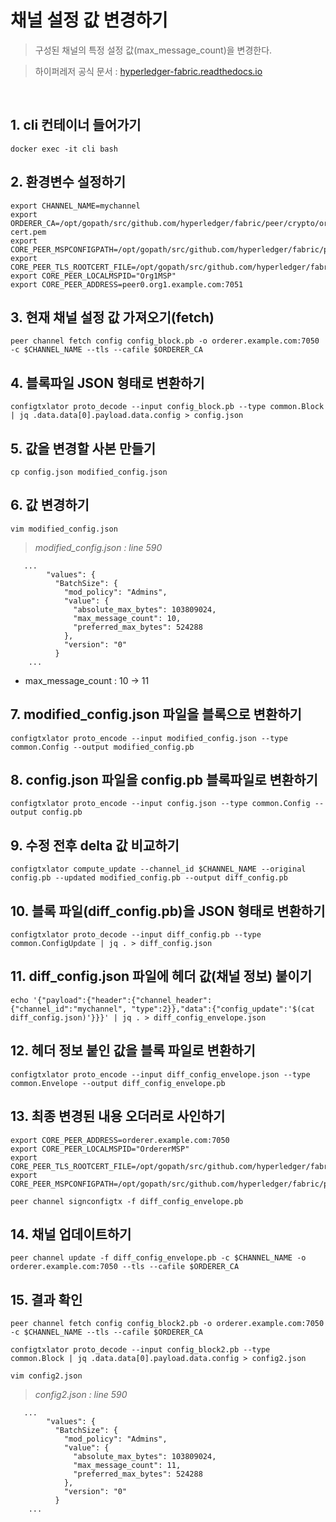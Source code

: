 # 채널 설정 값 변경하기
> 구성된 채널의 특정 설정 값(max_message_count)을 변경한다.

> 하이퍼레저 공식 문서 : [hyperledger-fabric.readthedocs.io](https://hyperledger-fabric.readthedocs.io/en/release-1.4/config_update.html#updating-a-channel-configuration)

<br/>

## 1. cli 컨테이너 들어가기
<pre><code>docker exec -it cli bash</code></pre>

## 2. 환경변수 설정하기
<pre><code>export CHANNEL_NAME=mychannel
export ORDERER_CA=/opt/gopath/src/github.com/hyperledger/fabric/peer/crypto/ordererOrganizations/example.com/orderers/orderer.example.com/msp/tlscacerts/tlsca.example.com-cert.pem
export CORE_PEER_MSPCONFIGPATH=/opt/gopath/src/github.com/hyperledger/fabric/peer/crypto/peerOrganizations/org1.example.com/users/Admin@org1.example.com/msp
export CORE_PEER_TLS_ROOTCERT_FILE=/opt/gopath/src/github.com/hyperledger/fabric/peer/crypto/peerOrganizations/org1.example.com/peers/peer0.org1.example.com/tls/ca.crt
export CORE_PEER_LOCALMSPID="Org1MSP"
export CORE_PEER_ADDRESS=peer0.org1.example.com:7051</code></pre>

## 3. 현재 채널 설정 값 가져오기(fetch)
<pre><code>peer channel fetch config config_block.pb -o orderer.example.com:7050 -c $CHANNEL_NAME --tls --cafile $ORDERER_CA</code></pre>

## 4. 블록파일 JSON 형태로 변환하기
<pre><code>configtxlator proto_decode --input config_block.pb --type common.Block | jq .data.data[0].payload.data.config > config.json</code></pre>

## 5. 값을 변경할 사본 만들기
<pre><code>cp config.json modified_config.json</code></pre>

## 6. 값 변경하기
<pre><code>vim modified_config.json</code></pre>
> _modified_config.json : line 590_
<pre><code>   ...
        "values": {
          "BatchSize": {
            "mod_policy": "Admins",
            "value": {
              "absolute_max_bytes": 103809024,
              "max_message_count": 10,
              "preferred_max_bytes": 524288
            },
            "version": "0"
          }
    ...</code></pre>
- max_message_count : 10 -> 11

## 7. modified_config.json 파일을 블록으로 변환하기
<pre><code>configtxlator proto_encode --input modified_config.json --type common.Config --output modified_config.pb</code></pre>

## 8. config.json 파일을 config.pb 블록파일로 변환하기
<pre><code>configtxlator proto_encode --input config.json --type common.Config --output config.pb</code></pre>

## 9. 수정 전후 delta 값 비교하기
<pre><code>configtxlator compute_update --channel_id $CHANNEL_NAME --original config.pb --updated modified_config.pb --output diff_config.pb</code></pre>

## 10. 블록 파일(diff_config.pb)을 JSON 형태로 변환하기
<pre><code>configtxlator proto_decode --input diff_config.pb --type common.ConfigUpdate | jq . > diff_config.json</code></pre>

## 11. diff_config.json 파일에 헤더 값(채널 정보) 붙이기
<pre><code>echo '{"payload":{"header":{"channel_header":{"channel_id":"mychannel", "type":2}},"data":{"config_update":'$(cat diff_config.json)'}}}' | jq . > diff_config_envelope.json</code></pre>

## 12. 헤더 정보 붙인 값을 블록 파일로 변환하기
<pre><code>configtxlator proto_encode --input diff_config_envelope.json --type common.Envelope --output diff_config_envelope.pb</code></pre>

## 13. 최종 변경된 내용 오더러로 사인하기
<pre><code>export CORE_PEER_ADDRESS=orderer.example.com:7050
export CORE_PEER_LOCALMSPID="OrdererMSP"
export CORE_PEER_TLS_ROOTCERT_FILE=/opt/gopath/src/github.com/hyperledger/fabric/peer/crypto/ordererOrganizations/example.com/orderers/orderer.example.com/tls/ca.crt
export CORE_PEER_MSPCONFIGPATH=/opt/gopath/src/github.com/hyperledger/fabric/peer/crypto/ordererOrganizations/example.com/users/Admin\@example.com/msp</code></pre>
<pre><code>peer channel signconfigtx -f diff_config_envelope.pb</code></pre>

## 14. 채널 업데이트하기
<pre><code>peer channel update -f diff_config_envelope.pb -c $CHANNEL_NAME -o orderer.example.com:7050 --tls --cafile $ORDERER_CA</code></pre>

## 15. 결과 확인
<pre><code>peer channel fetch config config_block2.pb -o orderer.example.com:7050 -c $CHANNEL_NAME --tls --cafile $ORDERER_CA</code></pre>
<pre><code>configtxlator proto_decode --input config_block2.pb --type common.Block | jq .data.data[0].payload.data.config > config2.json</code></pre>
<pre><code>vim config2.json</code></pre>
> _config2.json : line 590_
<pre><code>   ...
        "values": {
          "BatchSize": {
            "mod_policy": "Admins",
            "value": {
              "absolute_max_bytes": 103809024,
              "max_message_count": 11,
              "preferred_max_bytes": 524288
            },
            "version": "0"
          }
    ...</code></pre>